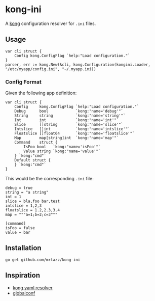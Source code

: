 # kong-ini

A [kong](https://github.com/alecthomas/kong) configuration resolver for `.ini`
files.

## Usage

```
var cli struct {
    Config kong.ConfigFlag `help:"Load configuration."`
}
parser, err := kong.New(&cli, kong.Configuration(kongini.Loader, "/etc/myapp/config.ini", "~/.myapp.ini))
```

### Config Format
Given the following app definition:

```
var cli struct {
	Config     kong.ConfigFlag `help:"Load configuration."`
	Debug      bool            `kong:"name='debug'"`
	String     string          `kong:"name='string'"`
	Int        int             `kong:"name='int'"`
	Slice      []string        `kong:"name='slice'"`
	Intslice   []int           `kong:"name='intslice'"`
	Floatslice []float64       `kong:"name='floatslice'"`
	Map        map[string]int  `kong:"name='map'"`
	Command    struct {
		IsFoo bool   `kong:"name='isFoo'"`
		Value string `kong:"name='value'"`
	} `kong:"cmd"`
	Default struct {
	} `kong:"cmd"`
}
```

This would be the corresponding `.ini` file:

```
debug = true
string = "a string"
int = 1
slice = bla,foo bar,test
intslice = 1,2,3
floatslice = 1.2,2.3,3.4
map = """a=1;b=2;c=3"""

[command]
isFoo = false
value = bar
```

## Installation

```
go get github.com/mrtazz/kong-ini
```

## Inspiration
- [kong yaml resolver](https://github.com/alecthomas/kong-yaml)
- [globalconf](https://github.com/rakyll/globalconf)
